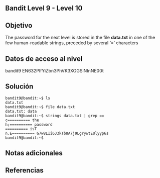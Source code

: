 ## Bandit Level 9 - Level 10 
## Objetivo
The password for the next level is stored in the file **data.txt** in one of the few human-readable strings, preceded by several ‘=’ characters
## Datos de acceso al nivel
bandit9 
EN632PlfYiZbn3PhVK3XOGSlNInNE00t
## Solución
```
bandit9@bandit:~$ ls
data.txt
bandit9@bandit:~$ file data.txt
data.txt: data
bandit9@bandit:~$ strings data.txt | grep ==
c========== the
h;========== password
========== isT
n.E========== G7w8LIi6J3kTb8A7j9LgrywtEUlyyp6s
bandit9@bandit:~$
```
## Notas adicionales
## Referencias
